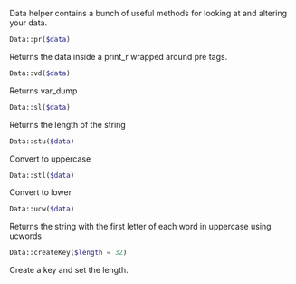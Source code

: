 Data helper contains a bunch of useful methods for looking at and altering your data.

```php
Data::pr($data)
```
Returns the data inside a print_r wrapped around pre tags.

```php
Data::vd($data)
```
Returns var_dump

```php
Data::sl($data)
```
Returns the length of the string

```php
Data::stu($data)
```
Convert to uppercase

```php
Data::stl($data)
```
Convert to lower

```php
Data::ucw($data)
```
Returns the string with the first letter of each word in uppercase using ucwords

```php
Data::createKey($length = 32)
```
Create a key and set the length.